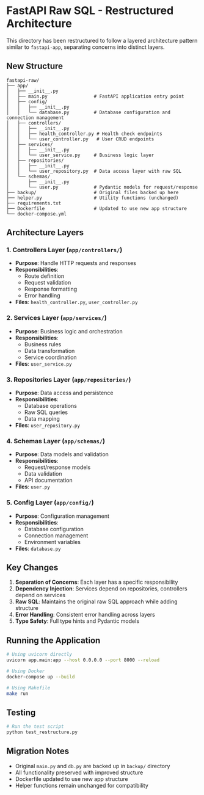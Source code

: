 # FastAPI Raw SQL - Restructured Architecture

This directory has been restructured to follow a layered architecture pattern similar to `fastapi-app`, separating concerns into distinct layers.

## New Structure

```
fastapi-raw/
├── app/
│   ├── __init__.py
│   ├── main.py                 # FastAPI application entry point
│   ├── config/
│   │   ├── __init__.py
│   │   └── database.py         # Database configuration and connection management
│   ├── controllers/
│   │   ├── __init__.py
│   │   ├── health_controller.py # Health check endpoints
│   │   └── user_controller.py   # User CRUD endpoints
│   ├── services/
│   │   ├── __init__.py
│   │   └── user_service.py     # Business logic layer
│   ├── repositories/
│   │   ├── __init__.py
│   │   └── user_repository.py  # Data access layer with raw SQL
│   └── schemas/
│       ├── __init__.py
│       └── user.py             # Pydantic models for request/response
├── backup/                     # Original files backed up here
├── helper.py                   # Utility functions (unchanged)
├── requirements.txt
├── Dockerfile                  # Updated to use new app structure
└── docker-compose.yml
```

## Architecture Layers

### 1. Controllers Layer (`app/controllers/`)
- **Purpose**: Handle HTTP requests and responses
- **Responsibilities**: 
  - Route definition
  - Request validation
  - Response formatting
  - Error handling
- **Files**: `health_controller.py`, `user_controller.py`

### 2. Services Layer (`app/services/`)
- **Purpose**: Business logic and orchestration
- **Responsibilities**:
  - Business rules
  - Data transformation
  - Service coordination
- **Files**: `user_service.py`

### 3. Repositories Layer (`app/repositories/`)
- **Purpose**: Data access and persistence
- **Responsibilities**:
  - Database operations
  - Raw SQL queries
  - Data mapping
- **Files**: `user_repository.py`

### 4. Schemas Layer (`app/schemas/`)
- **Purpose**: Data models and validation
- **Responsibilities**:
  - Request/response models
  - Data validation
  - API documentation
- **Files**: `user.py`

### 5. Config Layer (`app/config/`)
- **Purpose**: Configuration management
- **Responsibilities**:
  - Database configuration
  - Connection management
  - Environment variables
- **Files**: `database.py`

## Key Changes

1. **Separation of Concerns**: Each layer has a specific responsibility
2. **Dependency Injection**: Services depend on repositories, controllers depend on services
3. **Raw SQL**: Maintains the original raw SQL approach while adding structure
4. **Error Handling**: Consistent error handling across layers
5. **Type Safety**: Full type hints and Pydantic models

## Running the Application

```bash
# Using uvicorn directly
uvicorn app.main:app --host 0.0.0.0 --port 8000 --reload

# Using Docker
docker-compose up --build

# Using Makefile
make run
```

## Testing

```bash
# Run the test script
python test_restructure.py
```

## Migration Notes

- Original `main.py` and `db.py` are backed up in `backup/` directory
- All functionality preserved with improved structure
- Dockerfile updated to use new app structure
- Helper functions remain unchanged for compatibility 